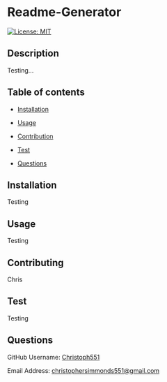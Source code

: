 
# Readme-Generator
[![License: MIT](https://img.shields.io/badge/License-MIT-yellow.svg)](https://opensource.org/licenses/MIT)
## Description
Testing...

## Table of contents

- [Installation](#Insallation)

- [Usage](#Usage)

- [Contribution](#Contributing)

- [Test](#Test)

- [Questions](#Questions)

## Installation
Testing

## Usage
Testing

## Contributing
Chris

## Test
Testing

## Questions

GitHub Username: [Christoph551](https://github.com/Christoph551)

Email Address: [christophersimmonds551@gmail.com](christophersimmonds551@gmail.com)